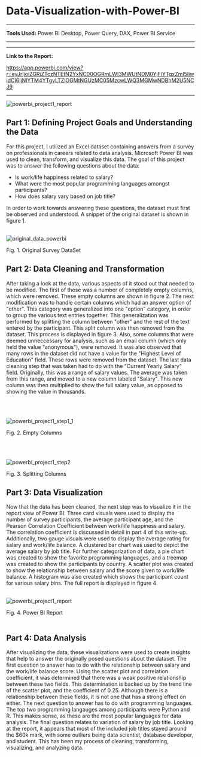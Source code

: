 


# Data-Visualization-with-Power-BI
<hr><b>Tools Used:</b> Power BI Desktop, Power Query, DAX, Power BI Service<hr>
<hr><b>Link to the Report:</b>

https://app.powerbi.com/view?r=eyJrIjoiZGRiZTczNTEtN2YxNC00OGRmLWI3MWUtNDM0YjFiYTgxZmI5IiwidCI6IjNlYTM4YTgyLTZlOGMtNGUzMC05MzcwLWQ3MGMwNDBhM2U5NCJ9
<hr>

![powerbi_project1_report](https://github.com/user-attachments/assets/633d59de-a6bd-4985-955f-e2f04c0bb267)

## Part 1: Defining Project Goals and Understanding the Data


For this project, I utilized an Excel dataset containing answers from a survey on professionals in careers related to data analysis. Microsoft Power BI was used to clean, transform, and visualize this data. The goal of this project was to answer the following questions about the data:

- Is work/life happiness related to salary?
- What were the most popular programming languages amongst participants?
- How does salary vary based on job title?

In order to work towards answering these questions, the dataset must first be observed and understood. A snippet of the original dataset is shown in figure 1.
<br><br>

![original_data_powerbi](https://github.com/user-attachments/assets/fe1535c1-d694-44ae-96d5-2dc34d0745b2)

Fig. 1. Original Survey DataSet

## Part 2: Data Cleaning and Transformation


After taking a look at the data, various aspects of it stood out that needed to be modified. The first of these was a number of completely empty columns, which were removed. These empty columns are shown in figure 2. The next modification was to handle certain columns which had an answer option of "other". This category was generalized into one "option" category, in order to group the various text entries together. This generalization was performed by splitting the column between "other" and the rest of the text entered by the participant. This split column was then removed from the dataset. This process is displayed in figure 3. Also, some columns that were deemed unneccessary for analysis, such as an email column (which only held the value "anonymous"), were removed. It was also observed that many rows in the dataset did not have a value for the "Highest Level of Education" field. These rows were removed from the dataset. The last data cleaning step that was taken had to do with the "Current Yearly Salary" field. Originally, this was a range of salary values. The average was taken from this range, and moved to a new column labeled "Salary". This new column was then multiplied to show the full salary value, as opposed to showing the value in thousands.

<br><br>

![powerbi_project1_step1_1](https://github.com/user-attachments/assets/5d77dfe5-1234-44fd-9c39-39288172b430)

Fig. 2. Empty Columns

<br><br>

![powerbi_project1_step2](https://github.com/user-attachments/assets/8a7da4a9-1e79-4bc8-8cc5-27d8afe986be)

Fig. 3. Splitting Columns


## Part 3: Data Visualization


Now that the data has been cleaned, the next step was to visualize it in the report view of Power BI. Three card visuals were used to display the number of survey participants, the average participant age, and the Pearson Correlation Coefficient between work/life happiness and salary. The correlation coefficient is discussed in detail in part 4 of this write-up. Additionally, two gauge visuals were used to display the average rating for salary and work/life balance. A clustered bar chart was used to depict the average salary by job title. For further categorization of data, a pie chart was created to show the favorite programming languages, and a treemap was created to show the participants by country. A scatter plot was created to show the relationship between salary and the score given to work/life balance. A histogram was also created which shows the participant count for various salary bins. The full report is displayed in figure 4.
<br><br>

![powerbi_project1_report](https://github.com/user-attachments/assets/48b203ea-4bcd-4e2a-92c7-39d97834f103)

Fig. 4. Power BI Report
<br><br>

## Part 4: Data Analysis


After visualizing the data, these visualizations were used to create insights that help to answer the originally posed questions about the dataset. The first question to answer has to do with the relationship between salary and the work/life balance score. Using the scatter plot and correlation coefficient, it was determined that there was a weak positive relationship between these two fields. This determination is backed up by the trend line of the scatter plot, and the coefficient of 0.25. Although there is a relationship between these fields, it is not one that has a strong effect on either. The next question to answer has to do with programming languages. The top two programming langauges among participants were Python and R. This makes sense, as these are the most popular languages for data analysis. The final question relates to variation of salary by job title. Looking at the report, it appears that most of the included job titles stayed around the $60k mark, with some outliers being data scientist, database developer, and student. This has been my process of cleaning, transforming, visualizing, and analyzing data.
